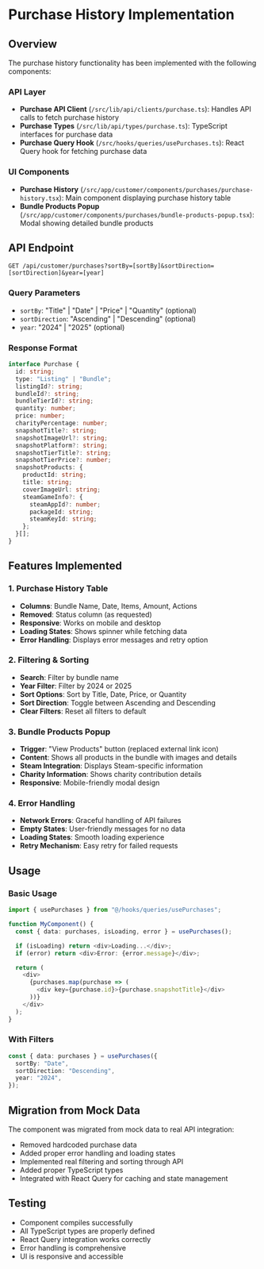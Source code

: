 # Purchase History Implementation

## Overview

The purchase history functionality has been implemented with the following components:

### API Layer

- **Purchase API Client** (`/src/lib/api/clients/purchase.ts`): Handles API calls to fetch purchase history
- **Purchase Types** (`/src/lib/api/types/purchase.ts`): TypeScript interfaces for purchase data
- **Purchase Query Hook** (`/src/hooks/queries/usePurchases.ts`): React Query hook for fetching purchase data

### UI Components

- **Purchase History** (`/src/app/customer/components/purchases/purchase-history.tsx`): Main component displaying purchase history table
- **Bundle Products Popup** (`/src/app/customer/components/purchases/bundle-products-popup.tsx`): Modal showing detailed bundle products

## API Endpoint

```
GET /api/customer/purchases?sortBy=[sortBy]&sortDirection=[sortDirection]&year=[year]
```

### Query Parameters

- `sortBy`: "Title" | "Date" | "Price" | "Quantity" (optional)
- `sortDirection`: "Ascending" | "Descending" (optional)
- `year`: "2024" | "2025" (optional)

### Response Format

```typescript
interface Purchase {
  id: string;
  type: "Listing" | "Bundle";
  listingId?: string;
  bundleId?: string;
  bundleTierId?: string;
  quantity: number;
  price: number;
  charityPercentage: number;
  snapshotTitle?: string;
  snapshotImageUrl?: string;
  snapshotPlatform?: string;
  snapshotTierTitle?: string;
  snapshotTierPrice?: number;
  snapshotProducts: {
    productId: string;
    title: string;
    coverImageUrl: string;
    steamGameInfo?: {
      steamAppId?: number;
      packageId: string;
      steamKeyId: string;
    };
  }[];
}
```

## Features Implemented

### 1. Purchase History Table

- **Columns**: Bundle Name, Date, Items, Amount, Actions
- **Removed**: Status column (as requested)
- **Responsive**: Works on mobile and desktop
- **Loading States**: Shows spinner while fetching data
- **Error Handling**: Displays error messages and retry option

### 2. Filtering & Sorting

- **Search**: Filter by bundle name
- **Year Filter**: Filter by 2024 or 2025
- **Sort Options**: Sort by Title, Date, Price, or Quantity
- **Sort Direction**: Toggle between Ascending and Descending
- **Clear Filters**: Reset all filters to default

### 3. Bundle Products Popup

- **Trigger**: "View Products" button (replaced external link icon)
- **Content**: Shows all products in the bundle with images and details
- **Steam Integration**: Displays Steam-specific information
- **Charity Information**: Shows charity contribution details
- **Responsive**: Mobile-friendly modal design

### 4. Error Handling

- **Network Errors**: Graceful handling of API failures
- **Empty States**: User-friendly messages for no data
- **Loading States**: Smooth loading experience
- **Retry Mechanism**: Easy retry for failed requests

## Usage

### Basic Usage

```typescript
import { usePurchases } from "@/hooks/queries/usePurchases";

function MyComponent() {
  const { data: purchases, isLoading, error } = usePurchases();

  if (isLoading) return <div>Loading...</div>;
  if (error) return <div>Error: {error.message}</div>;

  return (
    <div>
      {purchases.map(purchase => (
        <div key={purchase.id}>{purchase.snapshotTitle}</div>
      ))}
    </div>
  );
}
```

### With Filters

```typescript
const { data: purchases } = usePurchases({
  sortBy: "Date",
  sortDirection: "Descending",
  year: "2024",
});
```

## Migration from Mock Data

The component was migrated from mock data to real API integration:

- Removed hardcoded purchase data
- Added proper error handling and loading states
- Implemented real filtering and sorting through API
- Added proper TypeScript types
- Integrated with React Query for caching and state management

## Testing

- Component compiles successfully
- All TypeScript types are properly defined
- React Query integration works correctly
- Error handling is comprehensive
- UI is responsive and accessible
